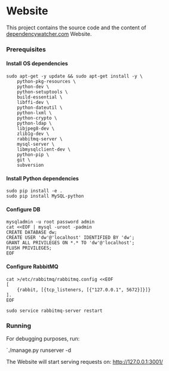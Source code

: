 Website
=======

This project contains the source code and the content of [dependencywatcher.com](dependencywatcher.com) Website.


### Prerequisites ###

#### Install OS dependencies ####

```
sudo apt-get -y update && sudo apt-get install -y \
	python-pkg-resources \
	python-dev \
	python-setuptools \
	build-essential \
	libffi-dev \
	python-dateutil \
	python-lxml \
	python-crypto \
	python-ldap \
	libjpeg8-dev \
	zlib1g-dev \
	rabbitmq-server \
	mysql-server \
	libmysqlclient-dev \
	python-pip \
	git \
	subversion
```

#### Install Python dependencies ####

```
sudo pip install -e .
sudo pip install MySQL-python
```

#### Configure DB ####

```
mysqladmin -u root password admin
cat <<EOF | mysql -uroot -padmin 
CREATE DATABASE dw;
CREATE USER 'dw'@'localhost' IDENTIFIED BY 'dw';
GRANT ALL PRIVILEGES ON *.* TO 'dw'@'localhost';
FLUSH PRIVILEGES;
EOF
```

#### Configure RabbitMQ ####

```
cat >/etc/rabbitmq/rabbitmq.config <<EOF
[
    {rabbit, [{tcp_listeners, [{"127.0.0.1", 5672}]}]}
].
EOF

sudo service rabbitmq-server restart
```

### Running ###

For debugging purposes, run:

 `./manage.py runserver -d

The Website will start serving requests on: http://127.0.0.1:3001/


